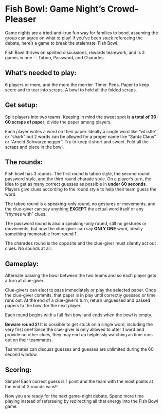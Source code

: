 # Fish Bowl: Game Night’s Crowd-Pleaser

Game nights are a tried-and-true fun way for families to bond, assuming the group can agree on what to play!  If you’ve been stuck refereeing the debate, here’s a game to break the stalemate: Fish Bowl.

Fish Bowl thrives on spirited discussions, rewards teamwork, and is 3 games in one -- Taboo, Password, and Charades.

## What’s needed to play:

6 players or more, and the more the merrier. Timer. Pens. Paper to keep score and to tear into scraps. A bowl to hold all the folded scraps.

## Get setup:

Split players into two teams. Keeping in mind the sweet spot is **a total of 30-60 scraps of paper**, divide the paper among players.

Each player writes a word on their paper. Ideally a single word like “whistle” or “shark” but 2 words can be allowed for a proper name like “Santa Claus” or “Arnold Schwarzenegger”.  Try to keep it short and sweet. Fold all the scraps and place in the bowl.

## The rounds:

Fish bowl has 3 rounds. The first round is taboo style, the second round password style, and the third round charade style. On a player’s turn, the idea to get as many correct guesses as possible in **under 60 seconds**. Players give clues according to the round style to help their team guess the word.

The taboo round is a speaking-only round, no gestures or movements, and the clue-giver can say anything **EXCEPT** the actual word itself or any “rhymes with” clues.

The password round is also a speaking-only round, still no gestures or movements, but now the clue-giver can say **ONLY ONE** word, ideally something memorable from round 1.

The charades round is the opposite and the clue-giver must silently act out clues. No sounds at all.

## Gameplay:

Alternate passing the bowl between the two teams and so each player gets a turn at clue-giver.

Clue-givers can elect to pass immediately or play the selected paper. Once the clue-giver commits, that paper is in play until correctly guessed or time runs out. At the end of a clue-giver’s turn, return unguessed and passed papers to the bowl for the next player.

Each round begins with a full fish bowl and ends when the bowl is empty.

**Beware round 2!** It is possible to get stuck on a single word, including the very first one! Since the clue-giver is only allowed to utter 1 word and provide no other clues, they may end up helplessly watching as time runs out on their teammates.

Teammates can discuss guesses and guesses are unlimited during the 60 second window.

## Scoring:

Simple! Each correct guess is 1 point and the team with the most points at the end of 3 rounds wins!!

Now you are ready for the next game-night debate. Spend more time playing instead of refereeing by redirecting all that energy into the Fish Bowl game.

